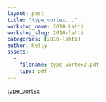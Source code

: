```yaml
---
layout: post
title: "type_vortex..."
workshop_name: 2010 Lahti
workshop_slug: 2010-lahti
categories: [2010-lahti]
author: Kelly 
assets:
  -
    filename: type_vortex2.pdf
    type: pdf
---
```

<a href="http://workshops.nodebox.net/2010/wp-content/uploads/type_vortex1.pdf"></a><a href="http://workshops.nodebox.net/2010/wp-content/uploads/type_vortex2.pdf">type_vortex</a>
